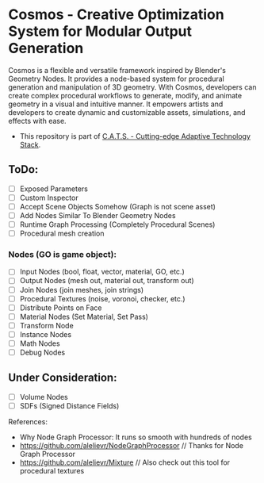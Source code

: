 # Cosmos - Creative Optimization System for Modular Output Generation

Cosmos is a flexible and versatile framework inspired by Blender's Geometry Nodes. It provides a node-based system for procedural generation and manipulation of 3D geometry. With Cosmos, developers can create complex procedural workflows to generate, modify, and animate geometry in a visual and intuitive manner. It empowers artists and developers to create dynamic and customizable assets, simulations, and effects with ease.

* This repository is part of [C.A.T.S. - Cutting-edge Adaptive Technology Stack](https://github.com/Warwlock/C.A.T.S).

## ToDo:

- [ ] Exposed Parameters
- [ ] Custom Inspector
- [ ] Accept Scene Objects Somehow (Graph is not scene asset)
- [ ] Add Nodes Similar To Blender Geometry Nodes
- [ ] Runtime Graph Processing (Completely Procedural Scenes)
- [ ] Procedural mesh creation

### Nodes (GO is game object):

- [ ] Input Nodes (bool, float, vector, material, GO, etc.)
- [ ] Output Nodes (mesh out, material out, transform out)
- [ ] Join Nodes (join meshes, join strings)
- [ ] Procedural Textures (noise, voronoi, checker, etc.)
- [ ] Distribute Points on Face
- [ ] Material Nodes (Set Material, Set Pass)
- [ ] Transform Node
- [ ] Instance Nodes
- [ ] Math Nodes
- [ ] Debug Nodes

## Under Consideration:

- [ ] Volume Nodes
- [ ] SDFs (Signed Distance Fields)

References:

* Why Node Graph Processor: It runs so smooth with hundreds of nodes
* https://github.com/alelievr/NodeGraphProcessor // Thanks for Node Graph Processor
* https://github.com/alelievr/Mixture // Also check out this tool for procedural textures